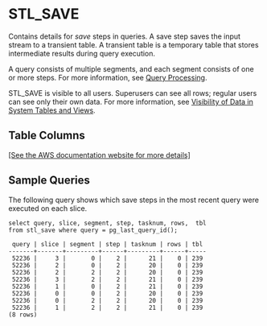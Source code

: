 # STL\_SAVE<a name="r_STL_SAVE"></a>

Contains details for *save* steps in queries\. A save step saves the input stream to a transient table\. A transient table is a temporary table that stores intermediate results during query execution\.

A query consists of multiple segments, and each segment consists of one or more steps\. For more information, see [Query Processing](c-query-processing.md)\. 

STL\_SAVE is visible to all users\. Superusers can see all rows; regular users can see only their own data\. For more information, see [Visibility of Data in System Tables and Views](c_visibility-of-data.md)\.

## Table Columns<a name="w4aac41c11c85b9"></a>

[\[See the AWS documentation website for more details\]](http://docs.aws.amazon.com/redshift/latest/dg/r_STL_SAVE.html)

## Sample Queries<a name="r_STL_SAVE-sample-queries"></a>

The following query shows which save steps in the most recent query were executed on each slice\. 

```
select query, slice, segment, step, tasknum, rows,  tbl  
from stl_save where query = pg_last_query_id();

 query | slice | segment | step | tasknum | rows | tbl
-------+-------+---------+------+---------+------+-----
 52236 |     3 |       0 |    2 |      21 |    0 | 239
 52236 |     2 |       0 |    2 |      20 |    0 | 239
 52236 |     2 |       2 |    2 |      20 |    0 | 239
 52236 |     3 |       2 |    2 |      21 |    0 | 239
 52236 |     1 |       0 |    2 |      21 |    0 | 239
 52236 |     0 |       0 |    2 |      20 |    0 | 239
 52236 |     0 |       2 |    2 |      20 |    0 | 239
 52236 |     1 |       2 |    2 |      21 |    0 | 239
(8 rows)
```